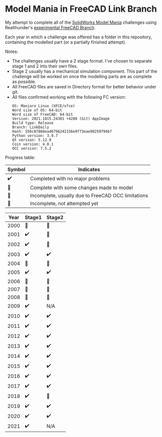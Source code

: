 # Model Mania in FreeCAD Link Branch

My attempt to complete all of the 
[SolidWorks Model Mania](https://blogs.solidworks.com/tech/2021/02/22-years-of-model-mania.html)
challenges using Realthunder's [experimental FreeCAD Branch](https://github.com/realthunder/FreeCAD_assembly3/releases).

Each year in which a challenge was offered has a folder in this repository,
containing the modelled part (or a partially finished attempt).

Notes:
- The challenges usually have a 2 stage format. I've chosen to separate stage 1 
  and 2 into their own files.
- Stage 2 usually has a mechanical simulation component. This part of the challenge
  will be worked on once the modelling parts are as complete as possible.
- All FreeCAD files are saved in Directory format for better 
  behavior under git.
- All files confirmed working with the following FC version:
  ```
  OS: Manjaro Linux (XFCE/xfce)
  Word size of OS: 64-bit
  Word size of FreeCAD: 64-bit
  Version: 2021.1015.24301 +4280 (Git) AppImage
  Build type: Release
  Branch: LinkDaily
  Hash: 556c87868ea46796242156e9f73eae98259794b7
  Python version: 3.9.7
  Qt version: 5.12.9
  Coin version: 4.0.1
  OCC version: 7.5.2
  ```

Progress table:

|       Symbol           |          Indicates                                 |
|------------------------|----------------------------------------------------|
| :heavy_check_mark:     | Completed with no major problems                   |
| :large_orange_diamond: | Complete with some changes made to model           |
| :red_circle:           | Incomplete, usually due to FreeCAD OCC limitations |
| :black_square_button:  | Incomplete, not attempted yet                      |


| Year |          Stage1        |        Stage2          |
|------|------------------------|------------------------|
| 2000 | :red_circle:           | :black_square_button:  |
| 2001 | :heavy_check_mark:     | :black_square_button:  |
| 2002 | :heavy_check_mark:     | :black_square_button:  |
| 2003 | :heavy_check_mark:     | :heavy_check_mark:     |
| 2004 | :black_square_button:  | :black_square_button:  |
| 2005 | :heavy_check_mark:     | :heavy_check_mark:     |
| 2006 | :black_square_button:  | :black_square_button:  |
| 2007 | :black_square_button:  | :black_square_button:  |
| 2008 | :large_orange_diamond: | :large_orange_diamond: |
| 2009 | :heavy_check_mark:     | N/A                    |
| 2010 | :heavy_check_mark:     | :heavy_check_mark:     |
| 2011 | :heavy_check_mark:     | :heavy_check_mark:     |
| 2012 | :heavy_check_mark:     | :heavy_check_mark:     |
| 2013 | :heavy_check_mark:     | :heavy_check_mark:     |
| 2014 | :heavy_check_mark:     | :heavy_check_mark:     |
| 2015 | :heavy_check_mark:     | :heavy_check_mark:     |
| 2016 | :heavy_check_mark:     | :heavy_check_mark:     |
| 2017 | :heavy_check_mark:     | :heavy_check_mark:     |
| 2018 | :heavy_check_mark:     | :large_orange_diamond: |
| 2019 | :heavy_check_mark:     | :heavy_check_mark:     |
| 2020 | :heavy_check_mark:     | :heavy_check_mark:     |
| 2021 | :heavy_check_mark:     | N/A                    |
